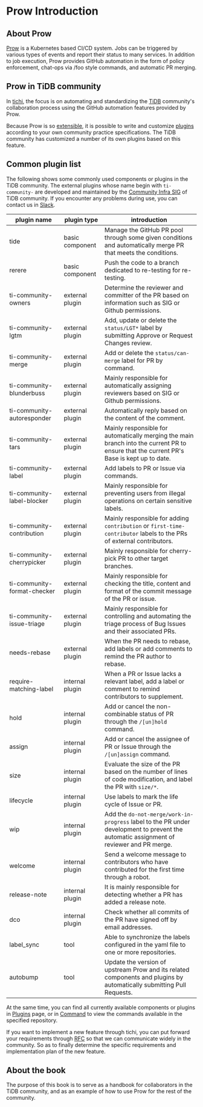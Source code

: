 # Prow Introduction

## About Prow

[Prow](https://github.com/kubernetes/test-infra/tree/master/prow) is a Kubernetes based CI/CD system. 
Jobs can be triggered by various types of events and report their status to many services. In addition to job execution, Prow provides GitHub automation in the form of policy enforcement, chat-ops via /foo style commands, and automatic PR merging.

## Prow in TiDB community

In [tichi](https://github.com/ti-community-infra/tichi), the focus is on automating and standardizing the [TiDB](https://github.com/pingcap/tidb) community's collaboration process using the GitHub automation features provided by Prow.

Because Prow is so [extensible](https://github.com/kubernetes/test-infra/tree/master/prow/plugins), it is possible to write and customize [plugins](https://github.com/ti-community-infra/tichi/tree/master/internal/pkg/externalplugins) according to your own community practice specifications.
The TiDB community has customized a number of its own plugins based on this feature.

## Common plugin list

The following shows some commonly used components or plugins in the TiDB community. The external plugins whose name begin with `ti-community-` are developed and maintained by the [Community Infra SIG](https://developer.tidb.io/SIG/community-infra) of TiDB community. If you encounter any problems during use, you can contact us in [Slack](https://slack.tidb.io/invite?team=tidb-community&channel=sig-community-infra&ref=github).

| plugin name                 | plugin type     | introduction                                                                                                                              |
|-----------------------------|-----------------|-------------------------------------------------------------------------------------------------------------------------------------------|
| tide                        | basic component | Manage the GitHub PR pool through some given conditions and automatically merge PR that meets the conditions.                             |
| rerere                      | basic component | Push the code to a branch dedicated to re-testing for re-testing.                                                                         |
| ti-community-owners         | external plugin | Determine the reviewer and committer of the PR based on information such as SIG or Github permissions.                                    |
| ti-community-lgtm           | external plugin | Add, update or delete the `status/LGT*` label by submitting Approve or Request Changes review.                                            |
| ti-community-merge          | external plugin | Add or delete the `status/can-merge` label for PR by command.                                                                             |
| ti-community-blunderbuss    | external plugin | Mainly responsible for automatically assigning reviewers based on SIG or Github permissions.                                              |
| ti-community-autoresponder  | external plugin | Automatically reply based on the content of the comment.                                                                                  |
| ti-community-tars           | external plugin | Mainly responsible for automatically merging the main branch into the current PR to ensure that the current PR's Base is kept up to date. |
| ti-community-label          | external plugin | Add labels to PR or Issue via commands.                                                                                                   |
| ti-community-label-blocker  | external plugin | Mainly responsible for preventing users from illegal operations on certain sensitive labels.                                              |
| ti-community-contribution   | external plugin | Mainly responsible for adding `contribution` or `first-time-contributor` labels to the PRs of external contributors.                      |
| ti-community-cherrypicker   | external plugin | Mainly responsible for cherry-pick PR to other target branches.                                                                           |
| ti-community-format-checker | external plugin | Mainly responsible for checking the title, content and format of the commit message of the PR or issue.                                   |
| ti-community-issue-triage   | external plugin | Mainly responsible for controlling and automating the triage process of Bug Issues and their associated PRs.                              |
| needs-rebase                | external plugin | When the PR needs to rebase, add labels or add comments to remind the PR author to rebase.                                                |
| require-matching-label      | internal plugin | When a PR or Issue lacks a relevant label, add a label or comment to remind contributors to supplement.                                   |
| hold                        | internal plugin | Add or cancel the non-combinable status of PR through the `/[un]hold` command.                                                            |
| assign                      | internal plugin | Add or cancel the assignee of PR or Issue through the `/[un]assign` command.                                                              |
| size                        | internal plugin | Evaluate the size of the PR based on the number of lines of code modification, and label the PR with `size/*`.                            |
| lifecycle                   | internal plugin | Use labels to mark the life cycle of Issue or PR.                                                                                         |
| wip                         | internal plugin | Add the `do-not-merge/work-in-progress` label to the PR under development to prevent the automatic assignment of reviewer and PR merge.   |
| welcome                     | internal plugin | Send a welcome message to contributors who have contributed for the first time through a robot.                                           |
| release-note                | internal plugin | It is mainly responsible for detecting whether a PR has added a release note.                                                             |
| dco                         | internal plugin | Check whether all commits of the PR have signed off by email addresses.                                                                   |
| label_sync                  | tool            | Able to synchronize the labels configured in the yaml file to one or more repositories.                                                   |
| autobump                    | tool            | Update the version of upstream Prow and its related components and plugins by automatically submitting Pull Requests.                     |

At the same time, you can find all currently available components or plugins in [Plugins](https://prow.tidb.net/plugins) page, or in [Command](https://prow.tidb.net/command-help) to view the commands available in the specified repository.

If you want to implement a new feature through tichi, you can put forward your requirements through [RFC](https://github.com/ti-community-infra/rfcs) so that we can communicate widely in the community. So as to finally determine the specific requirements and implementation plan of the new feature.

## About the book

The purpose of this book is to serve as a handbook for collaborators in the TiDB community, and as an example of how to use Prow for the rest of the community.

